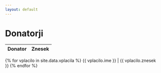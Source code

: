 ```yaml
---
layout: default
---
```


# Donatorji

Donator | Znesek
--- | ---
{% for vplacilo in site.data.vplacila %}
{{ vplacilo.ime }} | {{ vplacilo.znesek }}
{% endfor %}
